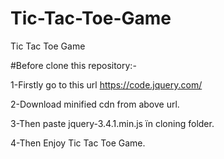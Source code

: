 # Tic-Tac-Toe-Game
Tic Tac Toe Game

#Before clone this repository:-

1-Firstly go to this url https://code.jquery.com/

2-Download minified cdn from above url.

3-Then paste jquery-3.4.1.min.js ïn cloning folder.

4-Then Enjoy Tic Tac Toe Game.
